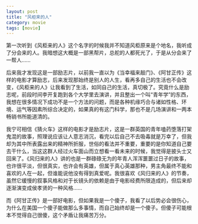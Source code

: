 ```yaml
---
layout: post
title: "风柜来的人"
category: movie
tags: [movie]
---
```



第一次听到《风柜来的人》这个名字的时候我并不知道风柜原来是个地名，我听成了分会来的人。我暗想这大概是一部黑帮片，总舵的人都死光了，于是从分会来了一帮人……


后来我才发现这是一部励志片，以前我一直以为《当幸福来敲门》、《阿甘正传》这样的电影才算励志，后来发现那始终是别人的人生，看再多自己的生活也不会改变，《风柜来的人》让我看到了生活，如同自己的生活，真切极了。究竟什么是励志呢，前段时间李开复跑到各个大学里去演讲，并且整出一个叫“青年学”的东西，我想在很多情况下成功不是一个方法的问题，而是各种机缘巧合与诸如性格、环境、运气等因素所综合决定的，如果真的有这门科学，那也不是几场演讲和一两本畅销书所能道清的。


我宁可相信《猜火车》这样的电影才是励志片，这是一群英国的青年嗑药堕落打架鬼混的故事，照理说应该让人意志消沉，看完以后自己不去吸毒就是万幸了，但我却为其中所表露出来的精神所折服，世俗的看法并不重要，重要的是你知道自己要去干什么，当这这群人经过火车面山而立想看一看未来的时候，我觉得是披头士又回来了。《风归来的人》讲的也是一群碌碌无为的年青人浑浑噩噩过日子的故事，也许很平淡，但很真实，也许会有英雄，但属于真心英雄那种，男主角最终不能和喜欢的人在一起，但谁能说他没有得到真爱呢。我很喜欢《风归来的人》的节奏，虽然它缓慢的叙事风格和对于长镜头的依赖是由于电影经费所限造成的，但后来却逐渐演变成侯孝贤的一种风格……


而《阿甘正传》是一部好电影，但如果我是一个傻子，我看了以后势必会很伤心，为什么在美国一个傻子能做那么多事情，而自己始终却是一个傻子。但傻子可能根本不觉得自己很傻，这个矛盾让我痛苦万分。
